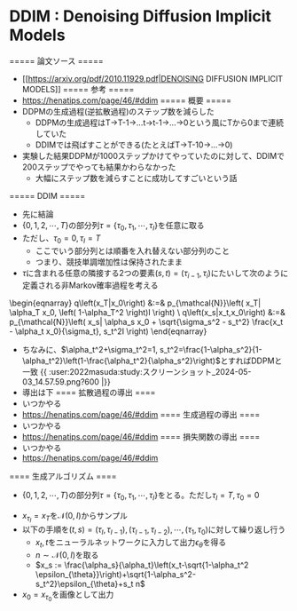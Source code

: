 # DDIM : Denoising Diffusion Implicit Models
===== 論文ソース =====
  * [[https://arxiv.org/pdf/2010.11929.pdf|DENOISING DIFFUSION IMPLICIT MODELS]]
===== 参考 =====
  * https://henatips.com/page/46/#ddim
===== 概要 =====
  * DDPMの生成過程(逆拡散過程)のステップ数を減らした
    * DDPMの生成過程はT->T-1->...t->t-1->...->0という風にTから0まで連続していた
    * DDIMでは飛ばすことができる(たとえばT->T-10->...->0)
  * 実験した結果DDPMが1000ステップかけてやっていたのに対して、DDIMで200ステップでやっても結果かわらなかった
    * 大幅にステップ数を減らすことに成功してすごいという話

===== DDIM =====
  * 先に結論
  * $\{0, 1, 2, \cdots, T\}$の部分列$\tau = \{\tau_0, \tau_1, \cdots, \tau_I\}$を任意に取る
  * ただし、$\tau_0 = 0, \tau_I = T$
    * ここでいう部分列とは順番を入れ替えない部分列のこと
    * つまり、競技単調増加性は保持されたまま
  * $\tau$に含まれる任意の隣接する2つの要素$\left(s, t\right)=\left(\tau_{i-1}, \tau_{i}\right)$にたいして次のように定義される非Markov確率過程を考える

\begin{eqnarray}
q\left(x_T|x_0\right) &:=& p_{\mathcal{N}}\left(
x_T|
\alpha_T x_0, 
\left(
1-\alpha_T^2
\right)I
\right)
\\
q\left(x_s|x_t,x_0\right) &:=& p_{\mathcal{N}}\left(
x_s|
\alpha_s x_0 +
\sqrt{\sigma_s^2 - s_t^2}
\frac{x_t - \alpha_t x_0}{\sigma_t},
s_t^2I
\right)
\end{eqnarray}

  * ちなみに、$\alpha_t^2+\sigma_t^2=1, s_t^2=\frac{1-\alpha_s^2}{1-\alpha_t^2}\left(1-\frac{\alpha_t^2}{\alpha_s^2}\right)$とすればDDPMと一致
{{ :user:2022masuda:study:スクリーンショット_2024-05-03_14.57.59.png?600 |}}
  * 導出は下
==== 拡散過程の導出 ====
  * いつかやる
  * https://henatips.com/page/46/#ddim
==== 生成過程の導出 ====
  * いつかやる
  * https://henatips.com/page/46/#ddim
==== 損失関数の導出 ====
  * いつかやる
  * https://henatips.com/page/46/#ddim

==== 生成アルゴリズム ====
  * $\{0, 1, 2, \cdots, T\}$の部分列$\tau = \{\tau_0, \tau_1, \cdots, \tau_I\}$をとる。ただし$\tau_I=T, \tau_0=0$
  - $x_{\tau_I}=x_T$を$\mathcal{N}\left(0,I\right)$からサンプル
  - 以下の手順を$\left(t,s\right)=\left(\tau_I,\tau_{I-1}\right), \left(\tau_{I-1},\tau_{I-2}\right),\cdots,\left(\tau_1,\tau_0\right)$に対して繰り返し行う
    - $x_t, t$をニューラルネットワークに入力して出力$\epsilon_{\theta}$を得る
    - $n\sim\mathcal{N}\left(0,I\right)$を取る
    - $x_s := \frac{\alpha_s}{\alpha_t}\left(x_t-\sqrt{1-\alpha_t^2 \epsilon_{\theta}}\right)+\sqrt{1-\alpha_s^2-s_t^2}\epsilon_{\theta}+s_t n$
  - $x_0=x_{\tau_0}$を画像として出力